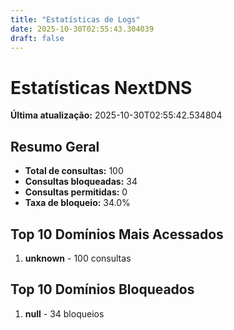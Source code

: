 ```yaml
---
title: "Estatísticas de Logs"
date: 2025-10-30T02:55:43.304039
draft: false
---
```

# Estatísticas NextDNS
**Última atualização:** 2025-10-30T02:55:42.534804
## Resumo Geral
- **Total de consultas:** 100
- **Consultas bloqueadas:** 34
- **Consultas permitidas:** 0
- **Taxa de bloqueio:** 34.0%
## Top 10 Domínios Mais Acessados
1. **unknown** - 100 consultas

## Top 10 Domínios Bloqueados

1. **null** - 34 bloqueios
